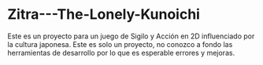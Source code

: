 # Zitra---The-Lonely-Kunoichi
Este es un proyecto para un juego de Sigilo y Acción en 2D influenciado por la cultura japonesa.
Este es solo un proyecto, no conozco a fondo las herramientas de desarrollo por lo que es esperable errores y mejoras.
